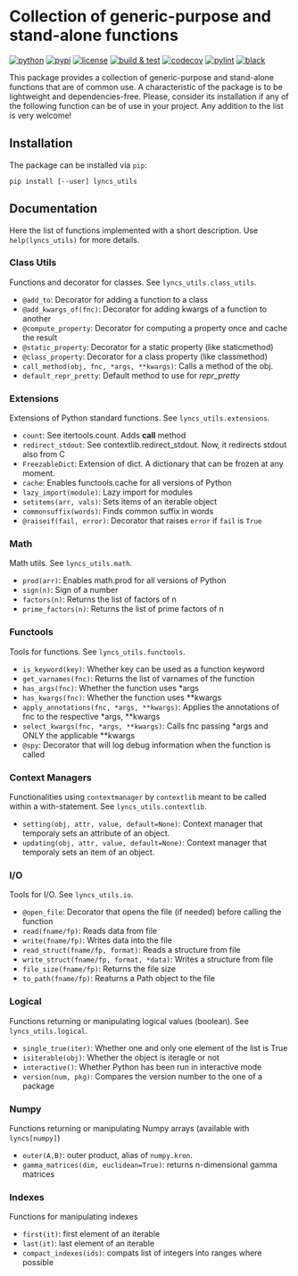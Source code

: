 # Collection of generic-purpose and stand-alone functions

[![python](https://img.shields.io/pypi/pyversions/lyncs_utils.svg?logo=python&logoColor=white)](https://pypi.org/project/lyncs_utils/)
[![pypi](https://img.shields.io/pypi/v/lyncs_utils.svg?logo=python&logoColor=white)](https://pypi.org/project/lyncs_utils/)
[![license](https://img.shields.io/github/license/Lyncs-API/lyncs.utils?logo=github&logoColor=white)](https://github.com/Lyncs-API/lyncs.utils/blob/master/LICENSE)
[![build & test](https://img.shields.io/github/workflow/status/Lyncs-API/lyncs.utils/build%20&%20test?logo=github&logoColor=white)](https://github.com/Lyncs-API/lyncs.utils/actions)
[![codecov](https://img.shields.io/codecov/c/github/Lyncs-API/lyncs.utils?logo=codecov&logoColor=white)](https://codecov.io/gh/Lyncs-API/lyncs.utils)
[![pylint](https://img.shields.io/badge/pylint%20score-9.7%2F10-green?logo=python&logoColor=white)](http://pylint.pycqa.org/)
[![black](https://img.shields.io/badge/code%20style-black-000000.svg?logo=codefactor&logoColor=white)](https://github.com/ambv/black)

This package provides a collection of generic-purpose and stand-alone functions that are of common use.
A characteristic of the package is to be lightweight and dependencies-free.
Please, consider its installation if any of the following function can be of use in your project.
Any addition to the list is very welcome!


## Installation

The package can be installed via `pip`:

```
pip install [--user] lyncs_utils
```


## Documentation

Here the list of functions implemented with a short description. Use `help(lyncs_utils)` for more details.


### Class Utils

Functions and decorator for classes. See `lyncs_utils.class_utils`.

- `@add_to`: Decorator for adding a function to a class
- `@add_kwargs_of(fnc)`: Decorator for adding kwargs of a function to another
- `@compute_property`: Decorator for computing a property once and cache the result
- `@static_property`: Decorator for a static property (like staticmethod)
- `@class_property`: Decorator for a class property (like classmethod)
- `call_method(obj, fnc, *args, **kwargs)`: Calls a method of the obj.
- `default_repr_pretty`: Default method to use for _repr_pretty_

### Extensions

Extensions of Python standard functions. See `lyncs_utils.extensions`.

- `count`: See itertools.count. Adds __call__ method
- `redirect_stdout`: See contextlib.redirect_stdout. Now, it redirects stdout also from C
- `FreezableDict`: Extension of dict. A dictionary that can be frozen at any moment.
- `cache`: Enables functools.cache for all versions of Python
- `lazy_import(module)`: Lazy import for modules
- `setitems(arr, vals)`: Sets items of an iterable object
- `commonsuffix(words)`: Finds common suffix in words
- `@raiseif(fail, error)`: Decorator that raises `error` if `fail` is `True`

### Math

Math utils. See `lyncs_utils.math`.

- `prod(arr)`:  Enables math.prod for all versions of Python
- `sign(n)`:  Sign of a number
- `factors(n)`: Returns the list of factors of n
- `prime_factors(n)`: Returns the list of prime factors of n

### Functools

Tools for functions. See `lyncs_utils.functools`.

- `is_keyword(key)`: Whether key can be used as a function keyword
- `get_varnames(fnc)`: Returns the list of varnames of the function
- `has_args(fnc)`: Whether the function uses *args
- `has_kwargs(fnc)`: Whether the function uses **kwargs
- `apply_annotations(fnc, *args, **kwargs)`: Applies the annotations of fnc to the respective *args, **kwargs
- `select_kwargs(fnc, *args, **kwargs)`: Calls fnc passing *args and ONLY the applicable **kwargs
- `@spy`: Decorator that will log debug information when the function is called

### Context Managers

Functionalities using `contextmanager` by `contextlib` meant to be called within a with-statement.
See `lyncs_utils.contextlib`.

- `setting(obj, attr, value, default=None)`: Context manager that temporaly sets an attribute of an object.
- `updating(obj, attr, value, default=None)`: Context manager that temporaly sets an item of an object.

### I/O

Tools for I/O. See `lyncs_utils.io`.

- `@open_file`: Decorator that opens the file (if needed) before calling the function
- `read(fname/fp)`: Reads data from file
- `write(fname/fp)`: Writes data into the file
- `read_struct(fname/fp, format)`: Reads a structure from file
- `write_struct(fname/fp, format, *data)`: Writes a structure from file
- `file_size(fname/fp)`: Returns the file size
- `to_path(fname/fp)`: Reaturns a Path object to the file

### Logical

Functions returning or manipulating logical values (boolean). See `lyncs_utils.logical`.

- `single_true(iter)`: Whether one and only one element of the list is True
- `isiterable(obj)`: Whether the object is iteragle or not
- `interactive()`: Whether Python has been run in interactive mode
- `version(num, pkg)`: Compares the version number to the one of a package

### Numpy

Functions returning or manipulating Numpy arrays (available with `lyncs[numpy]`)

- `outer(A,B)`: outer product, alias of `numpy.kron`.
- `gamma_matrices(dim, euclidean=True)`: returns n-dimensional gamma matrices

### Indexes

Functions for manipulating indexes

- `first(it)`: first element of an iterable
- `last(it)`: last element of an iterable
- `compact_indexes(ids)`: compats list of integers into ranges where possible
